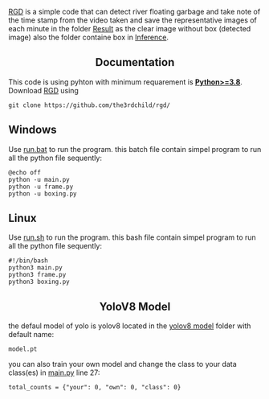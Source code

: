 [RGD](https://github.com/the3rdchild/rgd/) is a simple code that can detect river floating garbage and take note of the time stamp from the video taken and save the representative images of each minute in the folder [Result](https://github.com/the3rdchild/rgd/Result) as the clear image without box (detected image) also the folder containe box in [Inference](https://github.com/the3rdchild/rgd/Result/inference).

## <div align="center">Documentation</div>

This code is using pyhton with minimum requarement is [**Python>=3.8**](https://www.python.org/). Download [RGD](https://github.com/the3rdchild/rgd/) using
```Git
git clone https://github.com/the3rdchild/rgd/
```

## Windows
Use [run.bat](https://github.com/the3rdchild/rgd/blob/main/run.bat) to run the program. this batch file contain simpel program to run all the python file sequently:
```
@echo off
python -u main.py
python -u frame.py
python -u boxing.py
```

## Linux
Use [run.sh](https://github.com/the3rdchild/rgd/blob/main/run.sh) to run the program. this bash file contain simpel program to run all the python file sequently:
```
#!/bin/bash
python3 main.py
python3 frame.py
python3 boxing.py
```

## <div align="center">YoloV8 Model</div>

the defaul model of yolo is yolov8 located in the [yolov8 model](https://github.com/the3rdchild/rgd/blob/main/Model/) folder with default name:
```
model.pt
```

you can also train your own model and change the class to your data class(es) in [main.py](https://github.com/the3rdchild/rgd/main.py) line 27:
```
total_counts = {"your": 0, "own": 0, "class": 0}
```